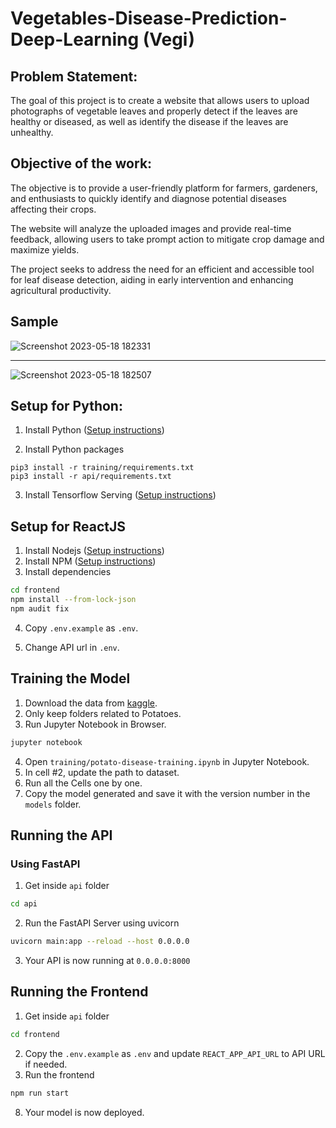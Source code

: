 # Vegetables-Disease-Prediction-Deep-Learning (Vegi)

## Problem Statement:

The goal of this project is to create a website that allows users to upload photographs of vegetable leaves and properly detect if the leaves are healthy or diseased, as well as identify the disease if the leaves are unhealthy.

## Objective of the work:

The objective is to provide a user-friendly platform for farmers, gardeners, and enthusiasts to quickly identify and diagnose potential diseases affecting their crops. 

The website will analyze the uploaded images and provide real-time feedback, allowing users to take prompt action to mitigate crop damage and maximize yields. 

The project seeks to address the need for an efficient and accessible tool for leaf disease detection, aiding in early intervention and enhancing agricultural productivity.

## Sample 
![Screenshot 2023-05-18 182331](https://github.com/AtharvaJoshi12/Vegetables-Disease-Prediction-Deep-Learning/assets/92630905/017087d1-253c-4ad4-b0d6-145293b98613)

<hr>

![Screenshot 2023-05-18 182507](https://github.com/AtharvaJoshi12/Vegetables-Disease-Prediction-Deep-Learning/assets/92630905/07744932-f5c1-44d4-8676-3842627e3efe)


## Setup for Python:

1. Install Python ([Setup instructions](https://wiki.python.org/moin/BeginnersGuide))

2. Install Python packages

```
pip3 install -r training/requirements.txt
pip3 install -r api/requirements.txt
```

3. Install Tensorflow Serving ([Setup instructions](https://www.tensorflow.org/tfx/serving/setup))

## Setup for ReactJS

1. Install Nodejs ([Setup instructions](https://nodejs.org/en/download/package-manager/))
2. Install NPM ([Setup instructions](https://www.npmjs.com/get-npm))
3. Install dependencies

```bash
cd frontend
npm install --from-lock-json
npm audit fix
```

4. Copy `.env.example` as `.env`.

5. Change API url in `.env`.



## Training the Model

1. Download the data from [kaggle](https://www.kaggle.com/arjuntejaswi/plant-village).
2. Only keep folders related to Potatoes.
3. Run Jupyter Notebook in Browser.

```bash
jupyter notebook
```

4. Open `training/potato-disease-training.ipynb` in Jupyter Notebook.
5. In cell #2, update the path to dataset.
6. Run all the Cells one by one.
7. Copy the model generated and save it with the version number in the `models` folder.

## Running the API

### Using FastAPI

1. Get inside `api` folder

```bash
cd api
```

2. Run the FastAPI Server using uvicorn

```bash
uvicorn main:app --reload --host 0.0.0.0
```

3. Your API is now running at `0.0.0.0:8000`


## Running the Frontend

1. Get inside `api` folder

```bash
cd frontend
```

2. Copy the `.env.example` as `.env` and update `REACT_APP_API_URL` to API URL if needed.
3. Run the frontend

```bash
npm run start
```


8. Your model is now deployed.

